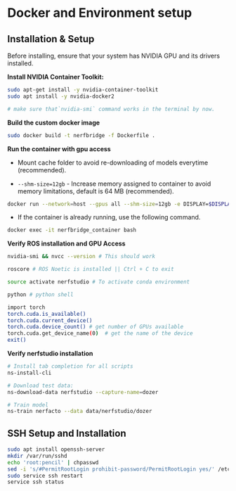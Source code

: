 # Docker and Environment setup

## Installation & Setup
Before installing, ensure that your system has NVIDIA GPU and its drivers installed.

**Install NVIDIA Container Toolkit:**

```bash
sudo apt-get install -y nvidia-container-toolkit
sudo apt install -y nvidia-docker2

# make sure that`nvidia-smi` command works in the terminal by now.
```
**Build the custom docker image**

```bash
sudo docker build -t nerfbridge -f Dockerfile . 
```
 
**Run the container with gpu access**

* Mount cache folder to avoid re-downloading of models everytime (recommended). 

* ```--shm-size=12gb``` - Increase memory assigned to container to avoid memory limitations, default is 64 MB (recommended).

```bash
docker run --network=host --gpus all --shm-size=12gb -e DISPLAY=$DISPLAY -v /tmp/.X11-unix:/tmp/.X11-unix -v /home/$USER/.cache/:/root/.cache/ -v $(pwd)/code/:/root/code/ --privileged -it --name nerfbridge_container nerfbridge bash
```
* If the container is already running, use the following command.

```bash
docker exec -it nerfbridge_container bash
```

**Verify ROS installation and GPU Access**

```bash
nvidia-smi && nvcc --version # This should work 

roscore # ROS Noetic is installed || Ctrl + C to exit 

source activate nerfstudio # To activate conda environment 

python # python shell

import torch 
torch.cuda.is_available() 
torch.cuda.current_device()  
torch.cuda.device_count() # get number of GPUs available    
torch.cuda.get_device_name(0)  # get the name of the device 
exit() 
```

**Verify nerfstudio installation**

```bash
# Install tab completion for all scripts
ns-install-cli 

# Download test data: 
ns-download-data nerfstudio --capture-name=dozer 

# Train model 
ns-train nerfacto --data data/nerfstudio/dozer 
```
## SSH Setup and Installation

```bash
sudo apt install openssh-server
mkdir /var/run/sshd
echo 'root:pencil' | chpasswd
sed -i 's/#PermitRootLogin prohibit-password/PermitRootLogin yes/' /etc/ssh/sshd_config
sudo service ssh restart
service ssh status
```
